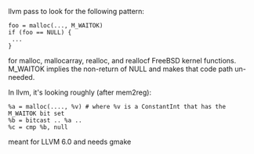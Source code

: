 
llvm pass to look for the following pattern:

```
foo = malloc(..., M_WAITOK)
if (foo == NULL) {
 ...
}
```

for malloc, mallocarray, realloc, and reallocf FreeBSD kernel functions.
M_WAITOK implies the non-return of NULL and makes that code path un-needed.

In llvm, it's looking roughly (after mem2reg):

```
%a = malloc(...., %v) # where %v is a ConstantInt that has the M_WAITOK bit set
%b = bitcast .. %a ..
%c = cmp %b, null
```

meant for LLVM 6.0 and needs gmake

